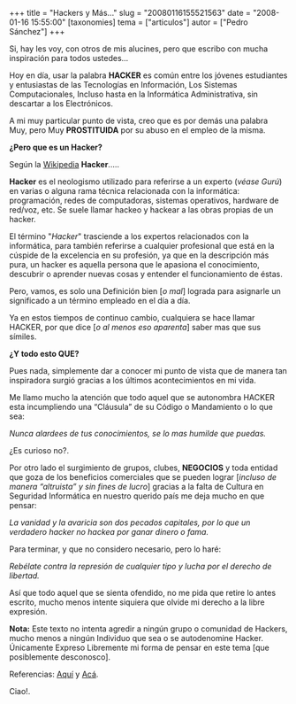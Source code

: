 +++
title = "Hackers y Más..."
slug = "20080116155521563"
date = "2008-01-16 15:55:00"
[taxonomies]
tema = ["articulos"]
autor = ["Pedro Sánchez"]
+++

Si, hay les voy, con otros de mis alucines, pero que escribo con mucha
inspiración para todos ustedes…

Hoy en día, usar la palabra **HACKER** es común entre los jóvenes
estudiantes y entusiastas de las Tecnologías en Información, Los
Sistemas Computacionales, Incluso hasta en la Informática
Administrativa, sin descartar a los Electrónicos.

A mi muy particular punto de vista, creo que es por demás una palabra
Muy, pero Muy **PROSTITUIDA** por su abuso en el empleo de la misma.

**¿Pero que es un Hacker?**

Según la [Wikipedia](http://es.wikipedia.org/wiki/Hacker "Hacker")
**Hacker**.....

<!-- more -->
**Hacker** es el neologismo utilizado para referirse a un experto
(*véase Gurú*) en varias o alguna rama técnica relacionada con la
informática: programación, redes de computadoras, sistemas operativos,
hardware de red/voz, etc. Se suele llamar hackeo y hackear a las obras
propias de un hacker.

El término "*Hacker*" trasciende a los expertos relacionados con la
informática, para también referirse a cualquier profesional que está en
la cúspide de la excelencia en su profesión, ya que en la descripción
más pura, un hacker es aquella persona que le apasiona el conocimiento,
descubrir o aprender nuevas cosas y entender el funcionamiento de éstas.

Pero, vamos, es solo una Definición bien \[*o mal*\] lograda para
asignarle un significado a un término empleado en el día a día.

Ya en estos tiempos de continuo cambio, cualquiera se hace llamar
HACKER, por que dice \[*o al menos eso aparenta*\] saber mas que sus
símiles.

**¿Y todo esto QUE?**

Pues nada, simplemente dar a conocer mi punto de vista que de manera tan
inspiradora surgió gracias a los últimos acontecimientos en mi vida.

Me llamo mucho la atención que todo aquel que se autonombra HACKER esta
incumpliendo una “Cláusula” de su Código o Mandamiento o lo que sea:

*Nunca alardees de tus conocimientos, se lo mas humilde que puedas.*

¿Es curioso no?.

Por otro lado el surgimiento de grupos, clubes, **NEGOCIOS** y toda
entidad que goza de los beneficios comerciales que se pueden lograr
\[*incluso de manera “altruista” y sin fines de lucro*\] gracias a la
falta de Cultura en Seguridad Informática en nuestro querido país me
deja mucho en que pensar:

*La vanidad y la avaricia son dos pecados capitales, por lo que un
verdadero hacker no hackea por ganar dinero o fama.*

Para terminar, y que no considero necesario, pero lo haré:

*Rebélate contra la represión de cualquier tipo y lucha por el derecho
de libertad.*

Así que todo aquel que se sienta ofendido, no me pida que retire lo
antes escrito, mucho menos intente siquiera que olvide mi derecho a la
libre expresión.

**Nota:** Este texto no intenta agredir a ningún grupo o comunidad de
Hackers, mucho menos a ningún Individuo que sea o se autodenomine
Hacker. Únicamente Expreso Libremente mi forma de pensar en este tema
\[que posiblemente desconosco\].

Referencias: [Aquí](http://es.wikipedia.org/wiki/Hacker "Hacker") y
[Acá](http://es.passado.com/blogEntry.aspx?entry_id=56634 "¿Madamientos?").

Ciao!.


